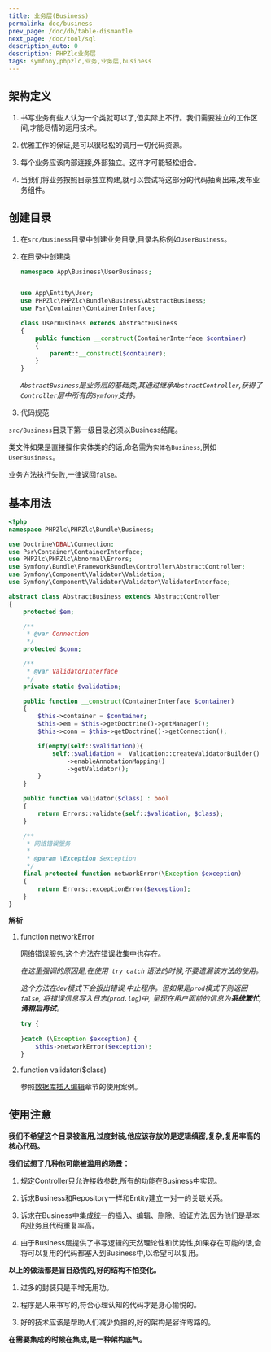 ```yaml
---
title: 业务层(Business)
permalink: doc/business
prev_page: /doc/db/table-dismantle
next_page: /doc/tool/sql
description_auto: 0
description: PHPZlc业务层
tags: symfony,phpzlc,业务,业务层,business
---
```


## 架构定义

1. 书写业务有些人认为一个类就可以了,但实际上不行。我们需要独立的工作区间,才能尽情的运用技术。

2. 优雅工作的保证,是可以很轻松的调用一切代码资源。

3. 每个业务应该内部连接,外部独立。这样才可能轻松组合。

4. 当我们将业务按照目录独立构建,就可以尝试将这部分的代码抽离出来,发布业务组件。


## 创建目录

1. 在`src/business`目录中创建业务目录,目录名称例如`UserBusiness`。

2. 在目录中创建类

    ```php
    namespace App\Business\UserBusiness;
    
    
    use App\Entity\User;
    use PHPZlc\PHPZlc\Bundle\Business\AbstractBusiness;
    use Psr\Container\ContainerInterface;
    
    class UserBusiness extends AbstractBusiness
    {
        public function __construct(ContainerInterface $container)
        {
            parent::__construct($container);
        }
    }
    ```
   
   _`AbstractBusiness`是业务层的基础类,其通过继承`AbstractController`,获得了`Controller`层中所有的`Symfony`支持。_

3. 代码规范
   
  `src/Business`目录下第一级目录必须以Business结尾。
  
   类文件如果是直接操作实体类的的话,命名需为`实体名Business`,例如`UserBusiness`。
   
   业务方法执行失败,一律返回`false`。
   
## 基本用法

```php
<?php
namespace PHPZlc\PHPZlc\Bundle\Business;

use Doctrine\DBAL\Connection;
use Psr\Container\ContainerInterface;
use PHPZlc\PHPZlc\Abnormal\Errors;
use Symfony\Bundle\FrameworkBundle\Controller\AbstractController;
use Symfony\Component\Validator\Validation;
use Symfony\Component\Validator\Validator\ValidatorInterface;

abstract class AbstractBusiness extends AbstractController
{
    protected $em;

    /**
     * @var Connection
     */
    protected $conn;

    /**
     * @var ValidatorInterface
     */
    private static $validation;

    public function __construct(ContainerInterface $container)
    {
        $this->container = $container;
        $this->em = $this->getDoctrine()->getManager();
        $this->conn = $this->getDoctrine()->getConnection();

        if(empty(self::$validation)){
            self::$validation =  Validation::createValidatorBuilder()
                ->enableAnnotationMapping()
                ->getValidator();
        }
    }

    public function validator($class) : bool
    {
        return Errors::validate(self::$validation, $class);
    }

    /**
     * 网络错误服务
     *
     * @param \Exception $exception
     */
    final protected function networkError(\Exception $exception)
    {
        return Errors::exceptionError($exception);
    }
}
```

**解析**

1. function networkError

    网络错误服务,这个方法在[错误收集](/doc/errors)中也存在。
    
    _在这里强调的原因是,在使用` try catch` 语法的时候,不要遗漏该方法的使用。_
    
    _这个方法在`dev`模式下会报出错误,中止程序。但如果是`prod`模式下则返回`false`, 将错误信息写入日志(`prod.log`)中, 呈现在用户面前的信息为**系统繁忙,请稍后再试**。_
    
    ```php
    try {
        
    }catch (\Exception $exception) {
        $this->networkError($exception);
    } 
    ```
   
2. function validator($class) 
   
   参照[数据库插入编辑](/doc/db/edit)章节的使用案例。
   
## 使用注意

**我们不希望这个目录被滥用,过度封装,他应该存放的是逻辑缜密,复杂,复用率高的核心代码。**

**我们试想了几种他可能被滥用的场景：**

1. 规定Controller只允许接收参数,所有的功能在Business中实现。

2. 诉求Business和Repository一样和Entity建立一对一的关联关系。

3. 诉求在Business中集成统一的插入、编辑、删除、验证方法,因为他们是基本的业务且代码重复率高。

4. 由于Business层提供了书写逻辑的天然理论性和优势性,如果存在可能的话,会将可以复用的代码都塞入到Business中,以希望可以复用。

**以上的做法都是盲目恐慌的,好的结构不怕变化。**

1. 过多的封装只是平增无用功。

2. 程序是人来书写的,符合心理认知的代码才是身心愉悦的。

3. 好的技术应该是帮助人们减少负担的,好的架构是容许弯路的。

**在需要集成的时候在集成,是一种架构底气。**